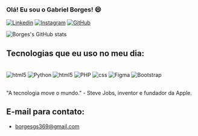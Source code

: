 ### Olá! Eu sou o Gabriel Borges! 😄

[![Linkedin](https://img.shields.io/badge/LinkedIn-0077B5?style=for-the-badge&logo=linkedin&logoColor=white)](https://www.linkedin.com/in/gabriel-de-souza-borges/)
[![Instagram](https://img.shields.io/badge/Instagram-E4405F?style=for-the-badge&logo=instagram&logoColor=white)](https://www.instagram.com/borgexzz_?igsh=MWM1czBvc3k5OXhlbw==)
[![GitHub](https://img.shields.io/badge/GitHub-100000?style=for-the-badge&logo=github&logoColor=white)](https://github.com/Gabriel-Borges12)



![Borges's GitHub stats](https://github-readme-stats.vercel.app/api?username=Gabriel-Borges12&show_icons=true&theme=tokyonight)

## Tecnologias que eu uso no meu dia:

<div style="display: inline_block"><br/> 
    <img align="center" alt="html5" src="https://img.shields.io/badge/HTML5-E34F26?style=for-the-badge&logo=html5&logoColor=white">
    <img align="center" alt="Python" src="https://img.shields.io/badge/Python-3776AB?style=for-the-badge&logo=python&logoColor=white">
     <img align="center" alt="html5" src="https://img.shields.io/badge/JavaScript-F7DF1E?style=for-the-badge&logo=javascript&logoColor=black">
    <img align="center" alt="PHP" src="https://img.shields.io/badge/PHP-777BB4?style=for-the-badge&logo=php&logoColor=white">
    <img align="center" alt="css" src="https://img.shields.io/badge/CSS3-1572B6?style=for-the-badge&logo=css3&logoColor=white">
    <img align="center" alt="Figma" src="https://img.shields.io/badge/Figma-F24E1E?style=for-the-badge&logo=figma&logoColor=white">
    <img align="center" alt="Bootstrap" src="https://img.shields.io/badge/Bootstrap-563D7C?style=for-the-badge&logo=bootstrap&logoColor=white">
</div> <br/>

"A tecnologia move o mundo." - Steve Jobs, inventor e fundador da Apple.

## E-mail para contato: 

- borgesgs369@gmail.com
